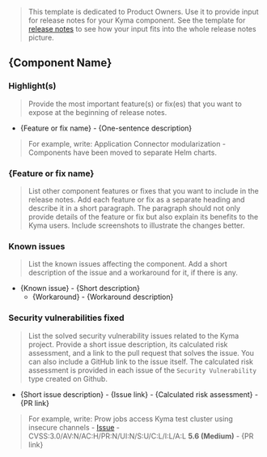 > This template is dedicated to Product Owners. Use it to provide input for release notes for your Kyma component. See the template for [release notes](./release-notes.md) to see how your input fits into the whole release notes picture.

## {Component Name}

### Highlight(s)

> Provide the most important feature(s) or fix(es) that you want to expose at the beginning of release notes.

- {Feature or fix name} - {One-sentence description}

> For example, write:
> Application Connector modularization - Components have been moved to separate Helm charts.

### {Feature or fix name}

> List other component features or fixes that you want to include in the release notes. Add each feature or fix as a separate heading and describe it in a short paragraph. The paragraph should not only provide details of the feature or fix but also explain its benefits to the Kyma users. Include screenshots to illustrate the changes better.

### Known issues

> List the known issues affecting the component. Add a short description of the issue and a workaround for it, if there is any.
- {Known issue} - {Short description}
    - {Workaround} - {Workaround description}

### Security vulnerabilities fixed

> List the solved security vulnerability issues related to the Kyma project. Provide a short issue description, its calculated risk assessment, and a link to the pull request that solves the issue. You can also include a GitHub link to the issue itself. The calculated risk assessment is provided in each issue of the `Security Vulnerability` type created on Github. 
- {Short issue description} - {Issue link} - {Calculated risk assessment} - {PR link}

>For example, write:
> Prow jobs access Kyma test cluster using insecure channels - [Issue](https://github.wdf.sap.corp/SAP-CP-Extension-Factory/commercialization/issues/260) - CVSS:3.0/AV:N/AC:H/PR:N/UI:N/S:U/C:L/I:L/A:L **5.6 (Medium)** - {PR link}
